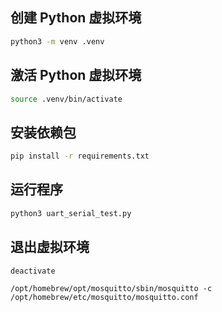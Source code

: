 ## 创建 Python 虚拟环境

```bash
python3 -m venv .venv
```

## 激活 Python 虚拟环境

```bash
source .venv/bin/activate
```

## 安装依赖包

```bash
pip install -r requirements.txt
```

## 运行程序

```bash
python3 uart_serial_test.py
```

## 退出虚拟环境

```bash
deactivate
```

```shell
/opt/homebrew/opt/mosquitto/sbin/mosquitto -c /opt/homebrew/etc/mosquitto/mosquitto.conf
```